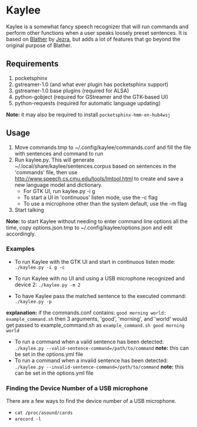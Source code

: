 # Kaylee

Kaylee is a somewhat fancy speech recognizer that will run commands and perform
other functions when a user speaks loosely preset sentences.  It is based on
[Blather](https://gitlab.com/jezra/blather) by [Jezra](http://www.jezra.net/),
but adds a lot of features that go beyond the original purpose of Blather.

## Requirements

1. pocketsphinx
2. gstreamer-1.0 (and what ever plugin has pocketsphinx support)
3. gstreamer-1.0 base plugins (required for ALSA)
4. python-gobject (required for GStreamer and the GTK-based UI)
5. python-requests (required for automatic language updating)

**Note:** it may also be required to install `pocketsphinx-hmm-en-hub4wsj`


## Usage

1. Move commands.tmp to ~/.config/kaylee/commands.conf and fill the file with
sentences and command to run
2. Run kaylee.py.  This will generate ~/.local/share/kaylee/sentences.corpus
based on sentences in the 'commands' file, then use
<http://www.speech.cs.cmu.edu/tools/lmtool.html> to create and save a new
language model and dictionary.
    * For GTK UI, run kaylee.py -i g
    * To start a UI in 'continuous' listen mode, use the -c flag
    * To use a microphone other than the system default, use the -m flag
3. Start talking

**Note:** to start Kaylee without needing to enter command line options all the
time, copy options.json.tmp to ~/.config/kaylee/options.json and edit
accordingly.

### Examples

* To run Kaylee with the GTK UI and start in continuous listen mode:
`./kaylee.py -i g -c`

* To run Kaylee with no UI and using a USB microphone recognized and device 2:
`./kaylee.py -m 2`

* To have Kaylee pass the matched sentence to the executed command:
`./kaylee.py -p`

**explanation:** if the commands.conf contains:
`good morning world: example_command.sh`
then 3 arguments, 'good', 'morning', and 'world' would get passed to
example_command.sh as `example_command.sh good morning world`

* To run a command when a valid sentence has been detected:
	`./kaylee.py --valid-sentence-command=/path/to/command`
	**note:** this can be set in the options.yml file
* To run a command when a invalid sentence has been detected:
	`./kaylee.py --invalid-sentence-command=/path/to/command`
	**note:** this can be set in the options.yml file

### Finding the Device Number of a USB microphone
There are a few ways to find the device number of a USB microphone.

* `cat /proc/asound/cards`
* `arecord -l`
